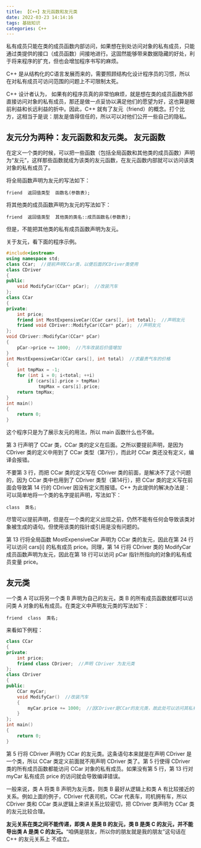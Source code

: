 ```yaml
---
title: 【C++】友元函数和友元类
date: 2022-03-23 14:14:16
tags: 基础知识
categories: C++
---
```

私有成员只能在类的成员函数内部访问，如果想在别处访问对象的私有成员，只能通过类提供的接口（成员函数）间接地进行。这固然能够带来数据隐藏的好处，利于将来程序的扩充，但也会增加程序书写的麻烦。

C++ 是从结构化的C语言发展而来的，需要照顾结构化设计程序员的习惯，所以在对私有成员可访问范围的问题上不可限制太死。

C++ 设计者认为， 如果有的程序员真的非常怕麻烦，就是想在类的成员函数外部直接访问对象的私有成员，那还是做一点妥协以满足他们的愿望为好，这也算是眼前利益和长远利益的折中。因此，C++ 就有了友元（friend）的概念。打个比方，这相当于是说：朋友是值得信任的，所以可以对他们公开一些自己的隐私。
<!--more-->

友元分为两种：友元函数和友元类。
友元函数
---
在定义一个类的时候，可以把一些函数（包括全局函数和其他类的成员函数）声明为“友元”，这样那些函数就成为该类的友元函数，在友元函数内部就可以访问该类对象的私有成员了。

将全局函数声明为友元的写法如下：
```
friend  返回值类型  函数名(参数表);
```
将其他类的成员函数声明为友元的写法如下：
```
friend  返回值类型  其他类的类名::成员函数名(参数表);
```
但是，不能把其他类的私有成员函数声明为友元。

关于友元，看下面的程序示例。
```cpp
#include<iostream>
using namespace std;
class CCar;  //提前声明CCar类，以便后面的CDriver类使用
class CDriver
{
public:
    void ModifyCar(CCar* pCar);  //改装汽车
};
class CCar
{
private:
    int price;
    friend int MostExpensiveCar(CCar cars[], int total);  //声明友元
    friend void CDriver::ModifyCar(CCar* pCar);  //声明友元
};
void CDriver::ModifyCar(CCar* pCar)
{
    pCar->price += 1000;  //汽车改装后价值增加
}
int MostExpensiveCar(CCar cars[], int total)  //求最贵气车的价格
{
    int tmpMax = -1;
    for (int i = 0; i<total; ++i)
        if (cars[i].price > tmpMax)
            tmpMax = cars[i].price;
    return tmpMax;
}
int main()
{
    return 0;
}
```
这个程序只是为了展示友元的用法，所以 main 函数什么也不做。

第 3 行声明了 CCar 类，CCar 类的定义在后面。之所以要提前声明，是因为 CDriver 类的定义中用到了 CCar 类型（第7行），而此时 CCar 类还没有定义，编译会报错。

不要第 3 行，而把 CCar 类的定义写在 CDriver 类的前面，是解决不了这个问题的，因为 CCar 类中也用到了 CDriver 类型（第14行），把 CCar 类的定义写在前面会导致第 14 行的 CDriver 因没有定义而报错。C++ 为此提供的解决办法是：可以简单地将一个类的名字提前声明，写法如下：
```
class  类名;
```
尽管可以提前声明，但是在一个类的定义出现之前，仍然不能有任何会导致该类对象被生成的语句。但使用该类的指针或引用是没有问题的。

第 13 行将全局函数 MostExpensiveCar 声明为 CCar 类的友元，因此在第 24 行可以访问 cars[i] 的私有成员 price。同理，第 14 行将 CDriver 类的 ModifyCar 成员函数声明为友元，因此在第 18 行可以访问 pCar 指针所指向的对象的私有成员变量 price。

友元类
---
一个类 A 可以将另一个类 B 声明为自己的友元，类 B 的所有成员函数就都可以访问类 A 对象的私有成员。在类定义中声明友元类的写法如下：
```
friend  class  类名;
```
来看如下例程：
```cpp
class CCar
{
private:
    int price;
    friend class CDriver;  //声明 CDriver 为友元类
};
class CDriver
{
public:
    CCar myCar;
    void ModifyCar()  //改装汽车
    {
        myCar.price += 1000;  //因CDriver是CCar的友元类，故此处可以访问其私有成员
    }
};
int main()
{
    return 0;
}
```
第 5 行将 CDriver 声明为 CCar 的友元类。这条语句本来就是在声明 CDriver 是一个类，所以 CCar 类定义前面就不用声明 CDriver 类了。第 5 行使得 CDriver 类的所有成员函数都能访问 CCar 对象的私有成员。如果没有第 5 行，第 13 行对 myCar 私有成员 price 的访问就会导致编译错误。

一般来说，类 A 将类 B 声明为友元类，则类 B 最好从逻辑上和类 A 有比较接近的关系。例如上面的例子，CDriver 代表司机，CCar 代表车，司机拥有车，所以 CDriver 类和 CCar 类从逻辑上来讲关系比较密切，把 CDriver 类声明为 CCar 类的友元比较合理。

**友元关系在类之间不能传递，即类 A 是类 B 的友元，类 B 是类 C 的友元，并不能导出类 A 是类 C 的友元。**“咱俩是朋友，所以你的朋友就是我的朋友”这句话在 C++ 的友元关系上 不成立。
